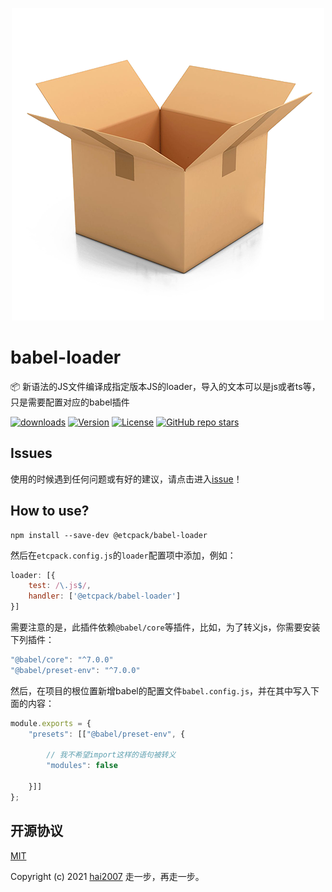 <p align='center'>
    <a href='https://ectpack.github.io/api' target='_blank'>
        <img src='./logo.png'>
    </a>
</p>

# babel-loader
📦 新语法的JS文件编译成指定版本JS的loader，导入的文本可以是js或者ts等，只是需要配置对应的babel插件

<p>
  <a href="https://hai2007.gitee.io/npm-downloads?interval=7&packages=@etcpack/babel-loader"><img src="https://img.shields.io/npm/dm/@etcpack/babel-loader.svg" alt="downloads"></a>
  <a href="https://www.npmjs.com/package/@etcpack/babel-loader"><img src="https://img.shields.io/npm/v/@etcpack/babel-loader.svg" alt="Version"></a>
  <a href="https://github.com/etcpack/babel-loader/blob/master/LICENSE"><img src="https://img.shields.io/npm/l/@etcpack/babel-loader.svg" alt="License"></a>
  <a href="https://github.com/etcpack/babel-loader" target='_blank'><img alt="GitHub repo stars" src="https://img.shields.io/github/stars/etcpack/babel-loader?style=social"></a>
</p>

## Issues
使用的时候遇到任何问题或有好的建议，请点击进入[issue](https://github.com/etcpack/babel-loader/issues)！

## How to use?

```
npm install --save-dev @etcpack/babel-loader
```

然后在```etcpack.config.js```的```loader```配置项中添加，例如：

```js
loader: [{
    test: /\.js$/,
    handler: ['@etcpack/babel-loader']
}]
```

需要注意的是，此插件依赖```@babel/core```等插件，比如，为了转义js，你需要安装下列插件：

```js
"@babel/core": "^7.0.0"
"@babel/preset-env": "^7.0.0"
```

然后，在项目的根位置新增babel的配置文件```babel.config.js```，并在其中写入下面的内容：

```js
module.exports = {
    "presets": [["@babel/preset-env", {

        // 我不希望import这样的语句被转义
        "modules": false

    }]]
};
```

开源协议
---------------------------------------
[MIT](https://github.com/etcpack/babel-loader/blob/master/LICENSE)

Copyright (c) 2021 [hai2007](https://hai2007.gitee.io/sweethome/) 走一步，再走一步。
